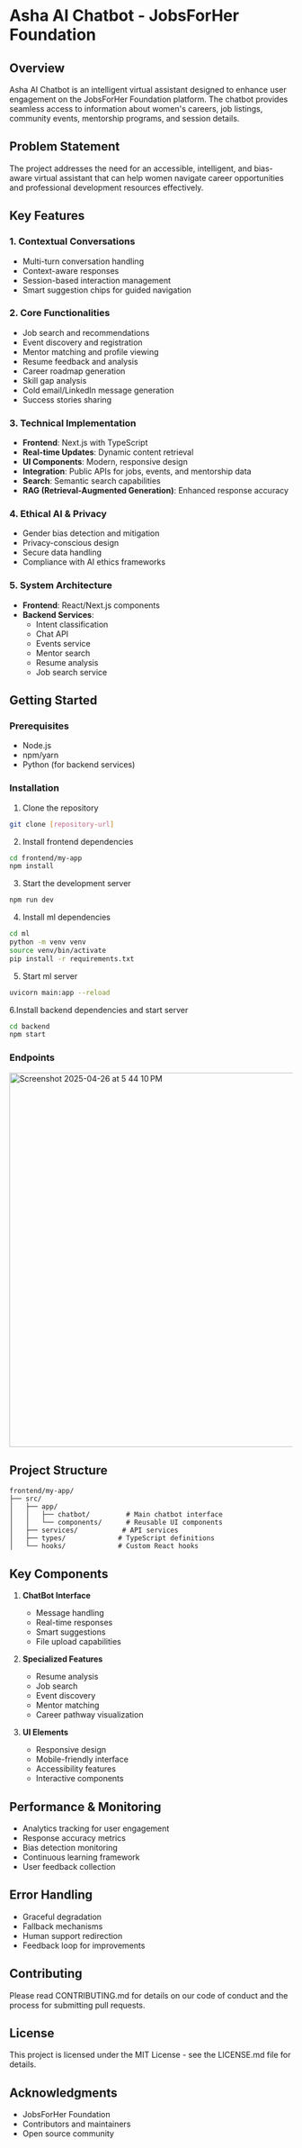 # Asha AI Chatbot - JobsForHer Foundation

## Overview
Asha AI Chatbot is an intelligent virtual assistant designed to enhance user engagement on the JobsForHer Foundation platform. The chatbot provides seamless access to information about women's careers, job listings, community events, mentorship programs, and session details.

## Problem Statement
The project addresses the need for an accessible, intelligent, and bias-aware virtual assistant that can help women navigate career opportunities and professional development resources effectively.

## Key Features

### 1. Contextual Conversations
- Multi-turn conversation handling
- Context-aware responses
- Session-based interaction management
- Smart suggestion chips for guided navigation

### 2. Core Functionalities
- Job search and recommendations
- Event discovery and registration
- Mentor matching and profile viewing
- Resume feedback and analysis
- Career roadmap generation
- Skill gap analysis
- Cold email/LinkedIn message generation
- Success stories sharing

### 3. Technical Implementation
- **Frontend**: Next.js with TypeScript
- **Real-time Updates**: Dynamic content retrieval
- **UI Components**: Modern, responsive design
- **Integration**: Public APIs for jobs, events, and mentorship data
- **Search**: Semantic search capabilities
- **RAG (Retrieval-Augmented Generation)**: Enhanced response accuracy

### 4. Ethical AI & Privacy
- Gender bias detection and mitigation
- Privacy-conscious design
- Secure data handling
- Compliance with AI ethics frameworks

### 5. System Architecture
- **Frontend**: React/Next.js components
- **Backend Services**:
  - Intent classification
  - Chat API
  - Events service
  - Mentor search
  - Resume analysis
  - Job search service

## Getting Started

### Prerequisites
- Node.js
- npm/yarn
- Python (for backend services)

### Installation

1. Clone the repository
```bash
git clone [repository-url]
```

2. Install frontend dependencies
```bash
cd frontend/my-app
npm install
```

3. Start the development server
```bash
npm run dev
```
4. Install ml dependencies
```bash
cd ml
python -m venv venv     
source venv/bin/activate
pip install -r requirements.txt
```
5. Start ml server
```bash
uvicorn main:app --reload
```
6.Install backend dependencies and start server
```bash
cd backend
npm start
```
### Endpoints 

<img width="665" alt="Screenshot 2025-04-26 at 5 44 10 PM" src="https://github.com/user-attachments/assets/f74479a8-cebe-4b29-9692-61e85c3594b8" />

## Project Structure

```
frontend/my-app/
├── src/
│   ├── app/
│   │   ├── chatbot/         # Main chatbot interface
│   │   └── components/      # Reusable UI components
│   ├── services/           # API services
│   ├── types/             # TypeScript definitions
│   └── hooks/             # Custom React hooks
```

## Key Components

1. **ChatBot Interface**
   - Message handling
   - Real-time responses
   - Smart suggestions
   - File upload capabilities

2. **Specialized Features**
   - Resume analysis
   - Job search
   - Event discovery
   - Mentor matching
   - Career pathway visualization

3. **UI Elements**
   - Responsive design
   - Mobile-friendly interface
   - Accessibility features
   - Interactive components

## Performance & Monitoring

- Analytics tracking for user engagement
- Response accuracy metrics
- Bias detection monitoring
- Continuous learning framework
- User feedback collection

## Error Handling

- Graceful degradation
- Fallback mechanisms
- Human support redirection
- Feedback loop for improvements

## Contributing
Please read CONTRIBUTING.md for details on our code of conduct and the process for submitting pull requests.

## License
This project is licensed under the MIT License - see the LICENSE.md file for details.

## Acknowledgments
- JobsForHer Foundation
- Contributors and maintainers
- Open source community 
